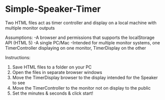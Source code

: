 # Simple-Speaker-Timer
Two HTML files act as timer controller and display on a local machine with multiple monitor outputs

Assumptions:
-A browser and permissions that supports the localStorage API (HTML 5)
-A single PC/Mac
-Intended for multiple monitor systems, one TimerController displaying on one monitor, TimerDisplay on the other

Instructions:
1. Save HTML files to a folder on your PC
2. Open the files in separate browser windows
3. Move the TimerDisplay browser to the display intended for the Speaker to see
4. Move the TimerController to the monitor not on display to the public
5. Set the minutes & seconds & click start!
